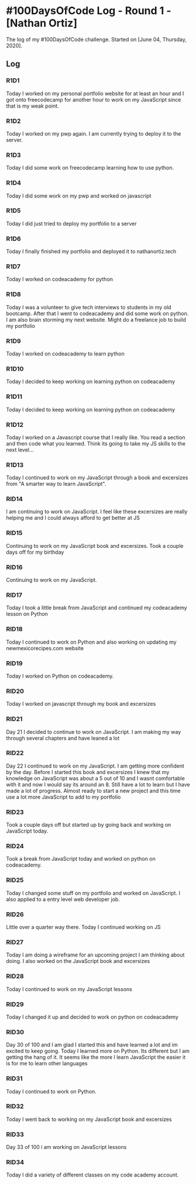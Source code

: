 # #100DaysOfCode Log - Round 1 - [Nathan Ortiz]

The log of my #100DaysOfCode challenge. Started on [June 04, Thursday, 2020].

## Log


### R1D1 
Today I worked on my personal portfolio website for at least an hour and I got onto freecodecamp for another 
hour to work on my JavaScript since that is my weak point.

### R1D2
Today I worked on my pwp again. I am currently trying to deploy it to the server. 

### R1D3
Today I did some work on freecodecamp learning how to use python.

### R1D4
Today I did some work on my pwp and worked on javascript

### R1D5
Today I did just tried to deploy my portfolio to a server

### R1D6
Today I finally finished my portfolio and deployed it to nathanortiz.tech

### R1D7
Today I worked on codeacademy for python

### R1D8

Today I was a volunteer to give tech interviews to students in my old bootcamp. After that I went to codeacademy 
and did some work on python. I am also brain storming my next website. Might do a freelance job to build my portfolio

### R1D9
Today I worked on codeacademy to learn python

### R1D10
Today I decided to keep working on learning python on codeacademy

### R1D11
Today I decided to keep working on learning python on codeacademy

### R1D12
Today I worked on a Javascript course that I really like. You read a section and then code what you learned. Think
its going to take my JS skills to the next level...

### R1D13
Today I continued to work on my JavaScript through a book and excersizes from "A smarter way to learn JavaScript".

### RID14
I am continuing to work on JavaScript. I feel like these excersizes are really helping me and I could always afford
to get better at JS

### RID15
Continuing to work on my JavaScript book and excersizes. Took a couple days off for my birthday

### RID16
Continuing to work on my JavaScript.

### RID17
Today I took a little break from JavaScript and continued my codeacademy lesson on Python

### RID18
Today I continued to work on Python and also working on updating my newmexicorecipes.com website

### RID19
Today I worked on Python on codeacademy.

### RID20
Today I worked on javascript through my book and excersizes

### RID21
Day 21 I decided to continue to work on JavaScript. I am making my way through several chapters and have leaned a lot

### RID22
Day 22 I continued to work on my JavaScript. I am getting more confident by the day. Before I started this book and excersizes
I knew that my knowledge on JavaScript was about a 5 out of 10 and I wasnt comfortable with it and now I would say its
around an 8. Still have a lot to learn but I have made a lot of progress. Almost ready to start a new project and this 
time use a lot more JavaScript to add to my portfolio

### RID23
Took a couple days off but started up by going back and working on JavaScript today.

### RID24
Took a break from JavaScript today and worked on python on codeacademy.

### RID25
Today I changed some stuff on my portfolio and worked on JavaScript. I also applied to a entry level web developer job.

### RID26
Little over a quarter way there. Today I continued working on JS

### RID27
Today I am doing a wireframe for an upcoming project I am thinking about doing. I also worked on the JavaScript book and
excersizes

### RID28
Today I continued to work on my JavaScript lessons

### RID29 
Today I changed it up and decided to work on python on codeacademy

### RID30
Day 30 of 100 and I am glad I started this and have learned a lot and im excited to keep going. Today I learned more 
on Python. Its different but I am getting the hang of it. It seems like the more I learn JavaScript the easier it is
for me to learn other languages

### RID31
Today I continued to work on Python.

### RID32
Today I went back to working on my JavaScript book and excersizes

### RID33
Day 33 of 100 i am working on JavaScript lessons

### RID34 
Today I did a variety of different classes on my code academy account.